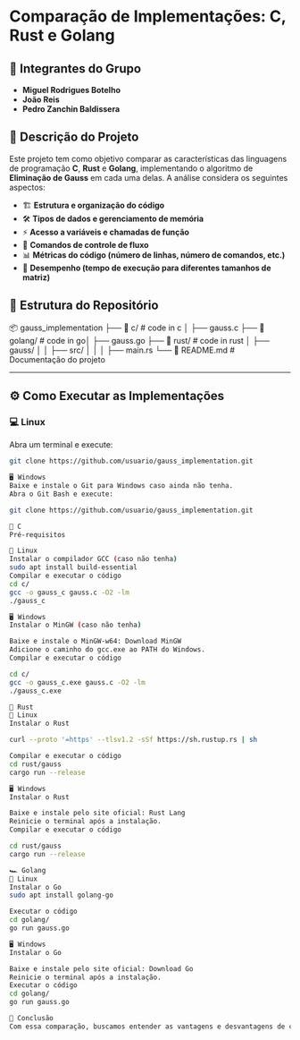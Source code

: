 # Comparação de Implementações: C, Rust e Golang

## 📌 Integrantes do Grupo
- **Miguel Rodrigues Botelho**  
- **João Reis**  
- **Pedro Zanchin Baldissera**  

## 📖 Descrição do Projeto
Este projeto tem como objetivo comparar as características das linguagens de programação **C**, **Rust** e **Golang**, implementando o algoritmo de **Eliminação de Gauss** em cada uma delas. A análise considera os seguintes aspectos:

- 🏗 **Estrutura e organização do código**  
- 🛠 **Tipos de dados e gerenciamento de memória**  
- ⚡ **Acesso a variáveis e chamadas de função**  
- 🔁 **Comandos de controle de fluxo**  
- 📊 **Métricas do código (número de linhas, número de comandos, etc.)**  
- 🚀 **Desempenho (tempo de execução para diferentes tamanhos de matriz)**  

## 📂 Estrutura do Repositório

📦 gauss_implementation ├── 📁 c/ # code in c │ ├── gauss.c ├── 📁 golang/ # code in go│ ├── gauss.go ├── 📁 rust/ # code in rust │ ├── gauss/ │ │ ├── src/ │ │ │ ├── main.rs └── 📄 README.md # Documentação do projeto


---

## ⚙️ Como Executar as Implementações

### 💻 **Linux**
Abra um terminal e execute:
```bash
git clone https://github.com/usuario/gauss_implementation.git

🖥 Windows
Baixe e instale o Git para Windows caso ainda não tenha.
Abra o Git Bash e execute:

git clone https://github.com/usuario/gauss_implementation.git

🔷 C
Pré-requisitos

🐧 Linux
Instalar o compilador GCC (caso não tenha)
sudo apt install build-essential
Compilar e executar o código
cd c/
gcc -o gauss_c gauss.c -O2 -lm
./gauss_c

🖥 Windows
Instalar o MinGW (caso não tenha)

Baixe e instale o MinGW-w64: Download MinGW
Adicione o caminho do gcc.exe ao PATH do Windows.
Compilar e executar o código

cd c/
gcc -o gauss_c.exe gauss.c -O2 -lm
./gauss_c.exe

🦀 Rust
🐧 Linux
Instalar o Rust

curl --proto '=https' --tlsv1.2 -sSf https://sh.rustup.rs | sh

Compilar e executar o código
cd rust/gauss
cargo run --release

🖥 Windows
Instalar o Rust

Baixe e instale pelo site oficial: Rust Lang
Reinicie o terminal após a instalação.
Compilar e executar o código

cd rust/gauss
cargo run --release

🏎 Golang
🐧 Linux
Instalar o Go
sudo apt install golang-go

Executar o código
cd golang/
go run gauss.go

🖥 Windows
Instalar o Go

Baixe e instale pelo site oficial: Download Go
Reinicie o terminal após a instalação.
Executar o código
cd golang/
go run gauss.go

📌 Conclusão
Com essa comparação, buscamos entender as vantagens e desvantagens de cada linguagem no contexto da computação numérica e eficiência. Esperamos que esta análise contribua para a escolha da linguagem mais adequada para problemas de computação de alto desempenho.
